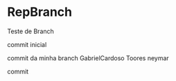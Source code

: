 # RepBranch
Teste de Branch

commit inicial

commit da minha branch GabrielCardoso Toores neymar


commit 